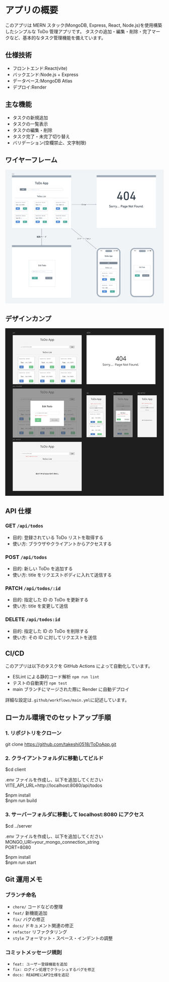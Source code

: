 # アプリの概要

このアプリは MERN スタック(MongoDB, Express, React, Node.js)を使用構築したシンプルな ToDo 管理アプリです。
タスクの追加・編集・削除・完了マークなど、基本的なタスク管理機能を備えています。

## 仕様技術

- フロントエンド:React(vite)
- バックエンド:Node.js + Express
- データベース:MongoDB Atlas
- デプロイ:Render

## 主な機能

- タスクの新規追加
- タスクの一覧表示
- タスクの編集・削除
- タスク完了・未完了切り替え
- バリデーション(空欄禁止、文字制限)

## ワイヤーフレーム

![ToDoAppのワイヤーフレーム](./client/public/docs/Wireframe.png)

## デザインカンプ

![ToDoAppのデザイン](./client/public/docs/ToDoApp-design.png)

## API 仕様

### GET `/api/todos`

- 目的: 登録されている ToDo リストを取得する
- 使い方: ブラウザやクライアントからアクセスする

### POST `/api/todos`

- 目的: 新しい ToDo を追加する
- 使い方: title をリクエストボディに入れて送信する

### PATCH `/api/todos/:id`

- 目的: 指定した ID の ToDo を更新する
- 使い方: title を変更して送信

### DELETE `/api/todos:id`

- 目的: 指定した ID の ToDo を削除する
- 使い方: その ID に対してリクエストを送信

## CI/CD

このアプリは以下のタスクを GitHub Actions によって自動化しています。

- ESLint による静的コード解析 `npm run lint`
- テストの自動実行 `npm test`
- main ブランチにマージされた際に Render に自動デプロイ

詳細な設定は`.github/workflows/main.yml`に記述しています。

## ローカル環境でのセットアップ手順

### 1. リポジトリをクローン

git clone https://github.com/takeshi0518/ToDoApp.git

### 2. クライアントフォルダに移動してビルド

$cd client

.env ファイルを作成し、以下を追加してください
VITE_API_URL=http://localhost:8080/api/todos

$npm install  
$npm run build

### 3. サーバーフォルダに移動して localhost:8080 にアクセス

$cd ../server

.env ファイルを作成し、以下を追加してください
MONGO_URI=your_mongo_connection_string  
PORT=8080

$npm install  
$npm run start

## Git 運用メモ

### ブランチ命名

- `chore/` コードなどの整理
- `feat/` 新機能追加
- `fix/` バグの修正
- `docs/` ドキュメント関連の修正
- `refactor` リファクタリング
- `style` フォーマット・スペース・インデントの調整

### コミットメッセージ規則

- `feat: ユーザー登録機能を追加`
- `fix: ログイン処理でクラッシュするバグを修正`
- `docs: READMEにAPI仕様を追記`
